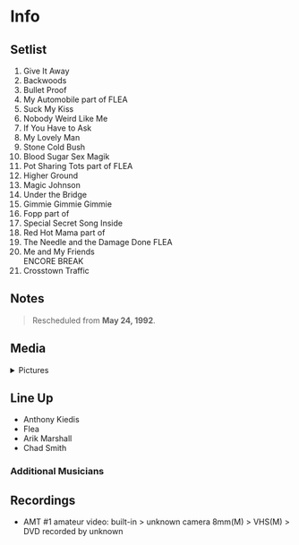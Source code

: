 # Info

## Setlist

1. Give It Away
2. Backwoods
3. Bullet Proof
4. My Automobile part of FLEA
5. Suck My Kiss
6. Nobody Weird Like Me
7. If You Have to Ask
8. My Lovely Man
9. Stone Cold Bush
10. Blood Sugar Sex Magik
11. Pot Sharing Tots part of FLEA
12. Higher Ground
13. Magic Johnson
14. Under the Bridge
15. Gimmie Gimmie Gimmie
16. Fopp part of
17. Special Secret Song Inside
18. Red Hot Mama part of
19. The Needle and the Damage Done FLEA
20. Me and My Friends
<br>ENCORE BREAK
21. Crosstown Traffic

## Notes

> Rescheduled from **May 24, 1992**.

## Media 

<details>
  <summary>Pictures</summary>
  <!--<img alt="Setlist" title="Setlist" src="_.jpg" height="200" />
  <img alt="Clipping" title="Clipping" src="_.jpg" height="200" />
  <img alt="Flyer" title="Flyer" src="_.jpg" height="200" />-->
</details>

## Line Up

* Anthony Kiedis
* Flea
* Arik Marshall
* Chad Smith

### Additional Musicians

## Recordings

* AMT #1 amateur video: built-in > unknown camera 8mm(M) > VHS(M) > DVD recorded by unknown
